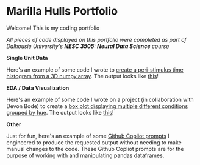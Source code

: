 # Marilla Hulls Portfolio
Welcome! This is my coding portfolio

*All pieces of code displayed on this portfolio were completed as part of Dalhousie University's **NESC 3505: Neural Data Science** course*

**Single Unit Data**

Here's an example of some code I wrote to [create a peri-stimulus time histogram from a 3D numpy array](PSTH_code.md).
The output looks like [this](psth_image.png)!


**EDA / Data Visualization**

Here's an example of some code I wrote on a project (in collaboration with Devon Bode) to create a [box plot displaying multiple different conditions grouped by hue](colorblind_boxplot.md).
The output looks like [this](colorblind_boxplot_image.png)!


**Other**

Just for fun, here's an example of some [Github Copliot prompts](Copilot_prompts.md) I engineered to produce the requested output without needing to make manual changes to the code. These Github Copliot prompts are for the purpose of working with and manipulating pandas dataframes.
